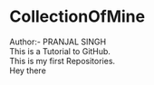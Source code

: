 # CollectionOfMine
Author:- PRANJAL SINGH
<br>
This is a Tutorial to GitHub.
<br>
This is my first Repositories.
<br>
Hey there